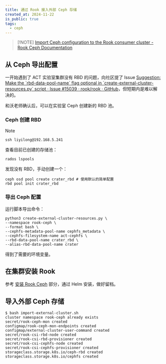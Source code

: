 ```yaml
---
title: 通过 Rook 接入外部 Ceph 存储
created_at: 2024-11-22
is_public: true
tags:
  - ceph
---
```


> [!NOTE] [Import Ceph configuration to the Rook consumer cluster - Rook Ceph Documentation](https://rook.io/docs/rook/latest-release/CRDs/Cluster/external-cluster/consumer-import/#installation-types)

## 从 Ceph 导出配置

一开始遇到了 ACT 实验室集群没有 RBD 的问题，向社区提了 Issue [Suggestion: Make the \`rbd-data-pool-name\` flag optional in \`create-external-cluster-resources.py\` script · Issue #15039 · rook/rook · GitHub](https://github.com/rook/rook/issues/15039)，但短期内是难以解决的。

和沃老师确认后，可以在实验室 Ceph 创建新的 RBD 池。

### Ceph 创建 RBD

> [!NOTE]
>
> ```
> ssh liyilong@192.168.5.241
> ```

查看目前已创建的存储池：

```shell
rados lspools
```

发现没有 RBD，手动创建一个：

```shell
ceph osd pool create crater_rbd # 使用默认的简单配置
rbd pool init crater_rbd
```

### 导出 Ceph 配置

运行脚本导出命令：

```shell
python3 create-external-cluster-resources.py \
--namespace rook-ceph \
--format bash \
--cephfs-metadata-pool-name cephfs_metadata \
--cephfs-filesystem-name act-cephfs \
--rbd-data-pool-name crater_rbd \
--alias-rbd-data-pool-name crater
```

得到了需要的环境变量。

## 在集群安装 Rook

参考 [安装 Rook Ceph](../Helm/%E5%AE%89%E8%A3%85%20Rook%20Ceph.md) 部分，通过 Helm 安装，做好留档。

## 导入外部 Ceph 存储

```shell
$ bash import-external-cluster.sh
cluster namespace rook-ceph already exists
secret/rook-ceph-mon created
configmap/rook-ceph-mon-endpoints created
configmap/external-cluster-user-command created
secret/rook-csi-rbd-node created
secret/rook-csi-rbd-provisioner created
secret/rook-csi-cephfs-node created
secret/rook-csi-cephfs-provisioner created
storageclass.storage.k8s.io/ceph-rbd created
storageclass.storage.k8s.io/cephfs created
```
